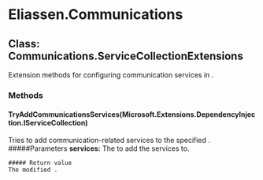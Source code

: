 ﻿# Eliassen.Communications


## Class: Communications.ServiceCollectionExtensions
Extension methods for configuring communication services in .
### Methods


#### TryAddCommunicationsServices(Microsoft.Extensions.DependencyInjection.IServiceCollection)
Tries to add communication-related services to the specified .
    #####Parameters
    **services:** The to add the services to.

    ##### Return value
    The modified .